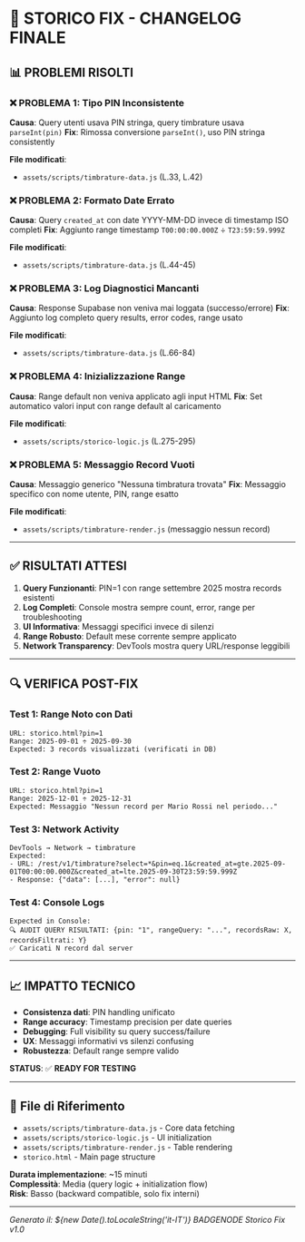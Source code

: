 
# 🔧 STORICO FIX - CHANGELOG FINALE

## 📊 PROBLEMI RISOLTI

### ❌ **PROBLEMA 1: Tipo PIN Inconsistente**
**Causa**: Query utenti usava PIN stringa, query timbrature usava `parseInt(pin)`
**Fix**: Rimossa conversione `parseInt()`, uso PIN stringa consistently

**File modificati**:
- `assets/scripts/timbrature-data.js` (L.33, L.42)

### ❌ **PROBLEMA 2: Formato Date Errato** 
**Causa**: Query `created_at` con date YYYY-MM-DD invece di timestamp ISO completi
**Fix**: Aggiunto range timestamp `T00:00:00.000Z` ÷ `T23:59:59.999Z`

**File modificati**:
- `assets/scripts/timbrature-data.js` (L.44-45)

### ❌ **PROBLEMA 3: Log Diagnostici Mancanti**
**Causa**: Response Supabase non veniva mai loggata (successo/errore)
**Fix**: Aggiunto log completo query results, error codes, range usato

**File modificati**:
- `assets/scripts/timbrature-data.js` (L.66-84)

### ❌ **PROBLEMA 4: Inizializzazione Range**
**Causa**: Range default non veniva applicato agli input HTML
**Fix**: Set automatico valori input con range default al caricamento

**File modificati**:
- `assets/scripts/storico-logic.js` (L.275-295)

### ❌ **PROBLEMA 5: Messaggio Record Vuoti**
**Causa**: Messaggio generico "Nessuna timbratura trovata"
**Fix**: Messaggio specifico con nome utente, PIN, range esatto

**File modificati**:
- `assets/scripts/timbrature-render.js` (messaggio nessun record)

---

## ✅ RISULTATI ATTESI

1. **Query Funzionanti**: PIN=1 con range settembre 2025 mostra records esistenti
2. **Log Completi**: Console mostra sempre count, error, range per troubleshooting  
3. **UI Informativa**: Messaggi specifici invece di silenzi
4. **Range Robusto**: Default mese corrente sempre applicato
5. **Network Transparency**: DevTools mostra query URL/response leggibili

---

## 🔍 VERIFICA POST-FIX

### Test 1: Range Noto con Dati
```
URL: storico.html?pin=1
Range: 2025-09-01 ÷ 2025-09-30
Expected: 3 records visualizzati (verificati in DB)
```

### Test 2: Range Vuoto
```
URL: storico.html?pin=1  
Range: 2025-12-01 ÷ 2025-12-31
Expected: Messaggio "Nessun record per Mario Rossi nel periodo..."
```

### Test 3: Network Activity
```
DevTools → Network → timbrature
Expected: 
- URL: /rest/v1/timbrature?select=*&pin=eq.1&created_at=gte.2025-09-01T00:00:00.000Z&created_at=lte.2025-09-30T23:59:59.999Z
- Response: {"data": [...], "error": null}
```

### Test 4: Console Logs
```
Expected in Console:
🔍 AUDIT QUERY RISULTATI: {pin: "1", rangeQuery: "...", recordsRaw: X, recordsFiltrati: Y}
✅ Caricati N record dal server
```

---

## 📈 IMPATTO TECNICO

- **Consistenza dati**: PIN handling unificato
- **Range accuracy**: Timestamp precision per date queries  
- **Debugging**: Full visibility su query success/failure
- **UX**: Messaggi informativi vs silenzi confusing
- **Robustezza**: Default range sempre valido

**STATUS**: ✅ **READY FOR TESTING**

---

## 🔗 File di Riferimento

- `assets/scripts/timbrature-data.js` - Core data fetching
- `assets/scripts/storico-logic.js` - UI initialization  
- `assets/scripts/timbrature-render.js` - Table rendering
- `storico.html` - Main page structure

**Durata implementazione**: ~15 minuti  
**Complessità**: Media (query logic + initialization flow)  
**Risk**: Basso (backward compatible, solo fix interni)

---

*Generato il: ${new Date().toLocaleString('it-IT')}*
*BADGENODE Storico Fix v1.0*
